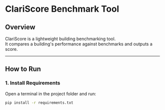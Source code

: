 # ClariScore Benchmark Tool

## Overview
ClariScore is a lightweight building benchmarking tool.  
It compares a building's performance against benchmarks and outputs a score.

---

## How to Run

### 1. Install Requirements
Open a terminal in the project folder and run:
```bash
pip install -r requirements.txt
